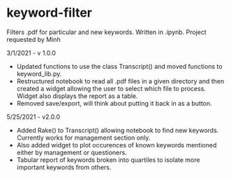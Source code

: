 # keyword-filter
Filters .pdf for particular and new keywords. Written in .ipynb. Project requested by Minh

3/1/2021 - v 1.0.0
- Updated functions to use the class Transcript() and moved functions to keyword_lib.py.
- Restructured notebook to read all .pdf files in a given directory and then created a widget allowing the user
  to select which file to process. Widget also displays the report as a table.
- Removed save/export, will think about putting it back in as a button.

5/25/2021 - v2.0.0
- Added Rake() to Transcript() allowing notebook to find new keywords. Currently works for management section only.
- Also added widget to plot occurences of known keywords mentioned either by management or questioners.
- Tabular report of keywords broken into quartiles to isolate more important keywords from others.
